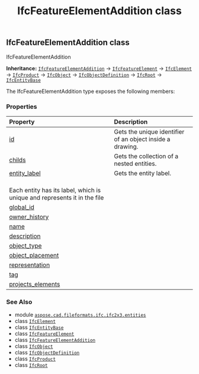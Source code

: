 ﻿---
title: IfcFeatureElementAddition class
second_title: Aspose.CAD for Python via .NET API References
description: 
type: docs
weight: 2320
url: /python-net/aspose.cad.fileformats.ifc.ifc2x3.entities/ifcfeatureelementaddition/
is_root: false
---

## IfcFeatureElementAddition class

IfcFeatureElementAddition



**Inheritance:** [`IfcFeatureElementAddition`](/cad/python-net/aspose.cad.fileformats.ifc.ifc2x3.entities/ifcfeatureelementaddition) → 
[`IfcFeatureElement`](/cad/python-net/aspose.cad.fileformats.ifc.ifc2x3.entities/ifcfeatureelement) → 
[`IfcElement`](/cad/python-net/aspose.cad.fileformats.ifc.ifc2x3.entities/ifcelement) → 
[`IfcProduct`](/cad/python-net/aspose.cad.fileformats.ifc.ifc2x3.entities/ifcproduct) → 
[`IfcObject`](/cad/python-net/aspose.cad.fileformats.ifc.ifc2x3.entities/ifcobject) → 
[`IfcObjectDefinition`](/cad/python-net/aspose.cad.fileformats.ifc.ifc2x3.entities/ifcobjectdefinition) → 
[`IfcRoot`](/cad/python-net/aspose.cad.fileformats.ifc.ifc2x3.entities/ifcroot) → 
[`IfcEntityBase`](/cad/python-net/aspose.cad.fileformats.ifc/ifcentitybase)



The IfcFeatureElementAddition type exposes the following members:

### Properties
| Property | Description |
| :- | :- |
| [id](/cad/python-net/aspose.cad.fileformats.ifc.ifc2x3.entities/ifcfeatureelementaddition/id) | Gets the unique identifier of an object inside a drawing. |
| [childs](/cad/python-net/aspose.cad.fileformats.ifc.ifc2x3.entities/ifcfeatureelementaddition/childs) | Gets the collection of a nested entities. |
| [entity_label](/cad/python-net/aspose.cad.fileformats.ifc.ifc2x3.entities/ifcfeatureelementaddition/entity_label) | Gets the entity label.<br/>Each entity has its label, which is unique and represents it in the file |
| [global_id](/cad/python-net/aspose.cad.fileformats.ifc.ifc2x3.entities/ifcfeatureelementaddition/global_id) |  |
| [owner_history](/cad/python-net/aspose.cad.fileformats.ifc.ifc2x3.entities/ifcfeatureelementaddition/owner_history) |  |
| [name](/cad/python-net/aspose.cad.fileformats.ifc.ifc2x3.entities/ifcfeatureelementaddition/name) |  |
| [description](/cad/python-net/aspose.cad.fileformats.ifc.ifc2x3.entities/ifcfeatureelementaddition/description) |  |
| [object_type](/cad/python-net/aspose.cad.fileformats.ifc.ifc2x3.entities/ifcfeatureelementaddition/object_type) |  |
| [object_placement](/cad/python-net/aspose.cad.fileformats.ifc.ifc2x3.entities/ifcfeatureelementaddition/object_placement) |  |
| [representation](/cad/python-net/aspose.cad.fileformats.ifc.ifc2x3.entities/ifcfeatureelementaddition/representation) |  |
| [tag](/cad/python-net/aspose.cad.fileformats.ifc.ifc2x3.entities/ifcfeatureelementaddition/tag) |  |
| [projects_elements](/cad/python-net/aspose.cad.fileformats.ifc.ifc2x3.entities/ifcfeatureelementaddition/projects_elements) |  |



### See Also
* module [`aspose.cad.fileformats.ifc.ifc2x3.entities`](..)
* class [`IfcElement`](/cad/python-net/aspose.cad.fileformats.ifc.ifc2x3.entities/ifcelement)
* class [`IfcEntityBase`](/cad/python-net/aspose.cad.fileformats.ifc/ifcentitybase)
* class [`IfcFeatureElement`](/cad/python-net/aspose.cad.fileformats.ifc.ifc2x3.entities/ifcfeatureelement)
* class [`IfcFeatureElementAddition`](/cad/python-net/aspose.cad.fileformats.ifc.ifc2x3.entities/ifcfeatureelementaddition)
* class [`IfcObject`](/cad/python-net/aspose.cad.fileformats.ifc.ifc2x3.entities/ifcobject)
* class [`IfcObjectDefinition`](/cad/python-net/aspose.cad.fileformats.ifc.ifc2x3.entities/ifcobjectdefinition)
* class [`IfcProduct`](/cad/python-net/aspose.cad.fileformats.ifc.ifc2x3.entities/ifcproduct)
* class [`IfcRoot`](/cad/python-net/aspose.cad.fileformats.ifc.ifc2x3.entities/ifcroot)
